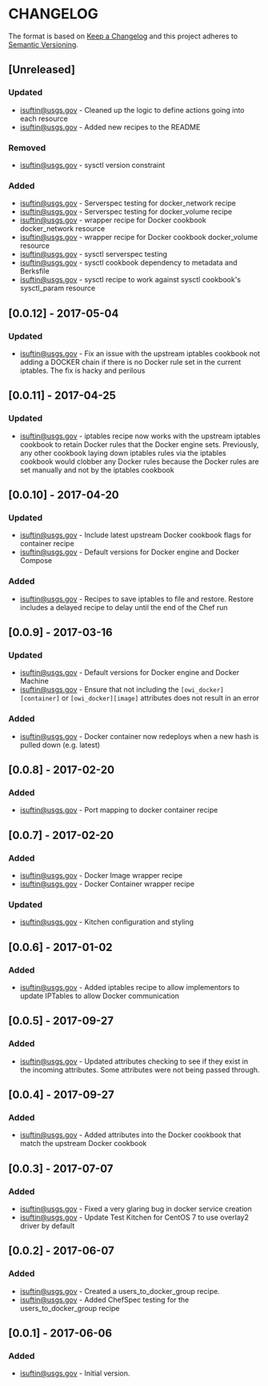 # CHANGELOG

The format is based on [Keep a Changelog](http://keepachangelog.com/)
and this project adheres to [Semantic Versioning](http://semver.org/).

## [Unreleased]
### Updated
- isuftin@usgs.gov - Cleaned up the logic to define actions going into each resource
- isuftin@usgs.gov - Added new recipes to the README

### Removed
- isuftin@usgs.gov - sysctl version constraint

### Added
- isuftin@usgs.gov - Serverspec testing for docker_network recipe
- isuftin@usgs.gov - Serverspec testing for docker_volume recipe
- isuftin@usgs.gov - wrapper recipe for Docker cookbook docker_network resource
- isuftin@usgs.gov - wrapper recipe for Docker cookbook docker_volume resource
- isuftin@usgs.gov - sysctl serverspec testing
- isuftin@usgs.gov - sysctl cookbook dependency to metadata and Berksfile
- isuftin@usgs.gov - sysctl recipe to work against sysctl cookbook's sysctl_param
resource

## [0.0.12] - 2017-05-04
### Updated
- isuftin@usgs.gov - Fix an issue with the upstream iptables cookbook not adding
a DOCKER chain if there is no Docker rule set in the current iptables. The fix
is hacky and perilous

## [0.0.11] - 2017-04-25
### Updated
- isuftin@usgs.gov - iptables recipe now works with the  upstream iptables cookbook
to retain Docker rules that the Docker engine sets. Previously, any other cookbook
laying down iptables rules via the iptables cookbook would clobber any Docker rules
because the Docker rules are set manually and not by the iptables cookbook

## [0.0.10] - 2017-04-20
### Updated
- isuftin@usgs.gov - Include latest upstream Docker cookbook flags for container recipe
- isuftin@usgs.gov - Default versions for Docker engine and Docker Compose
### Added
- isuftin@usgs.gov - Recipes to save iptables to file and restore. Restore includes
a delayed recipe to delay until the end of the Chef run

## [0.0.9] - 2017-03-16
### Updated
- isuftin@usgs.gov - Default versions for Docker engine and Docker Machine
- isuftin@usgs.gov - Ensure that not including the `[owi_docker][container]` or
`[owi_docker][image]` attributes does not result in an error
### Added
- isuftin@usgs.gov - Docker container now redeploys when a new hash is pulled down (e.g. latest)


## [0.0.8] - 2017-02-20
### Added
- isuftin@usgs.gov - Port mapping to docker container recipe

## [0.0.7] - 2017-02-20
### Added
- isuftin@usgs.gov - Docker Image wrapper recipe
- isuftin@usgs.gov - Docker Container wrapper recipe
### Updated
- isuftin@usgs.gov - Kitchen configuration and styling

## [0.0.6] - 2017-01-02
### Added
- isuftin@usgs.gov - Added iptables recipe to allow implementors to update IPTables to allow Docker communication

## [0.0.5] - 2017-09-27
### Added
- isuftin@usgs.gov - Updated attributes checking to see if they exist in the incoming attributes. Some attributes were not being passed through.

## [0.0.4] - 2017-09-27
### Added
- isuftin@usgs.gov - Added attributes into the Docker cookbook that match the upstream Docker cookbook

## [0.0.3] - 2017-07-07
### Added
- isuftin@usgs.gov - Fixed a very glaring bug in docker service creation
- isuftin@usgs.gov - Update Test Kitchen for CentOS 7 to use overlay2 driver by default

## [0.0.2] - 2017-06-07
### Added
- isuftin@usgs.gov - Created a users_to_docker_group recipe.
- isuftin@usgs.gov - Added ChefSpec testing for the users_to_docker_group recipe

## [0.0.1] - 2017-06-06
### Added
- isuftin@usgs.gov - Initial version.
